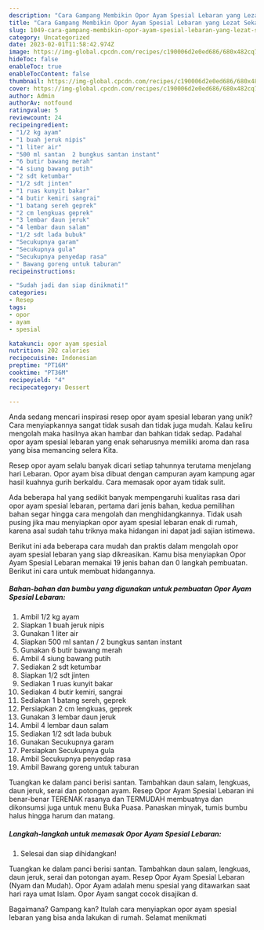 ```yaml
---
description: "Cara Gampang Membikin Opor Ayam Spesial Lebaran yang Lezat Sekali"
title: "Cara Gampang Membikin Opor Ayam Spesial Lebaran yang Lezat Sekali"
slug: 1049-cara-gampang-membikin-opor-ayam-spesial-lebaran-yang-lezat-sekali
category: Uncategorized
date: 2023-02-01T11:58:42.974Z
image: https://img-global.cpcdn.com/recipes/c190006d2e0ed686/680x482cq70/opor-ayam-spesial-lebaran-foto-resep-utama.jpg
hideToc: false
enableToc: true
enableTocContent: false
thumbnail: https://img-global.cpcdn.com/recipes/c190006d2e0ed686/680x482cq70/opor-ayam-spesial-lebaran-foto-resep-utama.jpg
cover: https://img-global.cpcdn.com/recipes/c190006d2e0ed686/680x482cq70/opor-ayam-spesial-lebaran-foto-resep-utama.jpg
author: Admin
authorAv: notfound
ratingvalue: 5
reviewcount: 24
recipeingredient:
- "1/2 kg ayam"
- "1 buah jeruk nipis"
- "1 liter air"
- "500 ml santan  2 bungkus santan instant"
- "6 butir bawang merah"
- "4 siung bawang putih"
- "2 sdt ketumbar"
- "1/2 sdt jinten"
- "1 ruas kunyit bakar"
- "4 butir kemiri sangrai"
- "1 batang sereh geprek"
- "2 cm lengkuas geprek"
- "3 lembar daun jeruk"
- "4 lembar daun salam"
- "1/2 sdt lada bubuk"
- "Secukupnya garam"
- "Secukupnya gula"
- "Secukupnya penyedap rasa"
- " Bawang goreng untuk taburan"
recipeinstructions:

- "Sudah jadi dan siap dinikmati!"
categories:
- Resep
tags:
- opor
- ayam
- spesial

katakunci: opor ayam spesial 
nutrition: 202 calories
recipecuisine: Indonesian
preptime: "PT16M"
cooktime: "PT36M"
recipeyield: "4"
recipecategory: Dessert

---
```





Anda sedang mencari inspirasi resep opor ayam spesial lebaran yang unik? Cara menyiapkannya sangat tidak susah dan tidak juga mudah. Kalau keliru mengolah maka hasilnya akan hambar dan bahkan tidak sedap. Padahal opor ayam spesial lebaran yang enak seharusnya memiliki aroma dan rasa yang bisa memancing selera Kita.





Resep opor ayam selalu banyak dicari setiap tahunnya terutama menjelang hari Lebaran. Opor ayam bisa dibuat dengan campuran ayam kampung agar hasil kuahnya gurih berkaldu. Cara memasak opor ayam tidak sulit.

Ada beberapa hal yang sedikit banyak mempengaruhi kualitas rasa dari opor ayam spesial lebaran, pertama dari jenis bahan, kedua pemilihan bahan segar hingga cara mengolah dan menghidangkannya. Tidak usah pusing jika mau menyiapkan opor ayam spesial lebaran enak di rumah, karena asal sudah tahu triknya maka hidangan ini dapat jadi sajian istimewa.






Berikut ini ada beberapa cara mudah dan praktis dalam mengolah opor ayam spesial lebaran yang siap dikreasikan. Kamu bisa menyiapkan Opor Ayam Spesial Lebaran memakai 19 jenis bahan dan 0 langkah pembuatan. Berikut ini cara untuk membuat hidangannya.

<!--inarticleads1-->

##### Bahan-bahan dan bumbu yang digunakan untuk pembuatan Opor Ayam Spesial Lebaran:

1. Ambil 1/2 kg ayam
1. Siapkan 1 buah jeruk nipis
1. Gunakan 1 liter air
1. Siapkan 500 ml santan / 2 bungkus santan instant
1. Gunakan 6 butir bawang merah
1. Ambil 4 siung bawang putih
1. Sediakan 2 sdt ketumbar
1. Siapkan 1/2 sdt jinten
1. Sediakan 1 ruas kunyit bakar
1. Sediakan 4 butir kemiri, sangrai
1. Sediakan 1 batang sereh, geprek
1. Persiapkan 2 cm lengkuas, geprek
1. Gunakan 3 lembar daun jeruk
1. Ambil 4 lembar daun salam
1. Sediakan 1/2 sdt lada bubuk
1. Gunakan Secukupnya garam
1. Persiapkan Secukupnya gula
1. Ambil Secukupnya penyedap rasa
1. Ambil  Bawang goreng untuk taburan


Tuangkan ke dalam panci berisi santan. Tambahkan daun salam, lengkuas, daun jeruk, serai dan potongan ayam. Resep Opor Ayam Spesial Lebaran ini benar-benar TERENAK rasanya dan TERMUDAH membuatnya dan dikonsumsi juga untuk menu Buka Puasa. Panaskan minyak, tumis bumbu halus hingga harum dan matang. 

<!--inarticleads2-->

##### Langkah-langkah untuk memasak Opor Ayam Spesial Lebaran:


1. Selesai dan siap dihidangkan!

Tuangkan ke dalam panci berisi santan. Tambahkan daun salam, lengkuas, daun jeruk, serai dan potongan ayam. Resep Opor Ayam Spesial Lebaran (Nyam dan Mudah). Opor Ayam adalah menu spesial yang ditawarkan saat hari raya umat Islam. Opor Ayam sangat cocok disajikan d. 

Bagaimana? Gampang kan? Itulah cara menyiapkan opor ayam spesial lebaran yang bisa anda lakukan di rumah. Selamat menikmati
